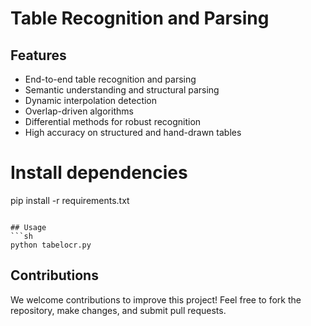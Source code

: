 # Table Recognition and Parsing

## Features
- End-to-end table recognition and parsing
- Semantic understanding and structural parsing
- Dynamic interpolation detection
- Overlap-driven algorithms
- Differential methods for robust recognition
- High accuracy on structured and hand-drawn tables

# Install dependencies
pip install -r requirements.txt
```

## Usage
```sh
python tabelocr.py
```

## Contributions
We welcome contributions to improve this project! Feel free to fork the repository, make changes, and submit pull requests.
